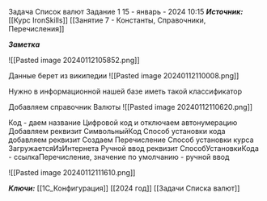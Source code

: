 
Задача Список валют Задание 1
 15 - январь - 2024  10:15 
***Источник:***  [[Курс IronSkills]] [[Занятие 7 - Константы, Справочники, Перечисления]]

***Заметка*** 


![[Pasted image 20240112105852.png]]

Данные берет из википедии
![[Pasted image 20240112110008.png]]

Нужно в информационной нашей базе иметь такой классификатор

Добавляем справочник Валюты
![[Pasted image 20240112110620.png]]

Код - даем название Цифровой код и отключаем автонумерацию
Добавляем реквизит СимвольныйКод
Способ установки кода добавляем реквизит
	Создаем Перечисление Способ установки курса
		ЗагружаетсяИзИнтернета
		 Ручной ввод
реквизит СпособУстановкиКода - ссылкаПеречисление,  значение по умолчанию  - ручной ввод

![[Pasted image 20240112111610.png]]

***Ключи:*** [[1С_Конфигурация]] [[2024 год]] [[Задачи Списка валют]]